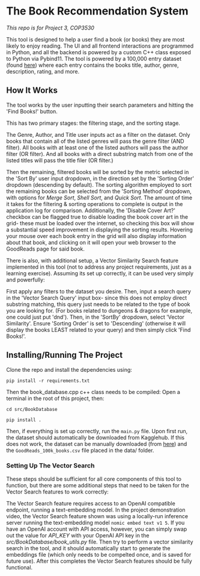 # The Book Recommendation System
_This repo is for Project 3, COP3530_

This tool is designed to help a user find a book (or books) they are most likely to enjoy reading.
The UI and all frontend interactions are programmed in Python, and all the backend is powered by a custom C++ class exposed to Python via Pybind11.
The tool is powered by a 100,000 entry dataset (found [here](https://www.kaggle.com/datasets/mdhamani/goodreads-books-100k/data)) where each entry contains the books title, author, genre, description, rating, and more.

## How It Works
The tool works by the user inputting their search parameters and hitting the 'Find Books!' button.

This has two primary stages: the filtering stage, and the sorting stage.

The Genre, Author, and Title user inputs act as a filter on the dataset.
Only books that contain all of the listed genres will pass the genre filter (AND filter).
All books with at least one of the listed authors will pass the author filter (OR filter).
And all books with a direct substring match from one of the listed titles will pass the title filer (OR filter.)

Then the remaining, filtered books will be sorted by the metric selected in the 'Sort By' user input dropdown, in the direction set by the 'Sorting Order' dropdown (descending by default).
The sorting algorithm employed to sort the remaining books can be selected from the 'Sorting Method' dropdown, with options for _Merge Sort_, _Shell Sort_, and _Quick Sort_. The amount of time it takes for the filtering & sorting operations to complete is output in the application log for comparison. Additionally, the 'Disable Cover Art?' checkbox can be flagged true to disable loading the book cover art in the grid- these must be loaded over the internet, so checking this box will show a substantial speed improvement in displaying the sorting results. Hovering your mouse over each book entry in the grid will also display information about that book, and clicking on it will open your web browser to the GoodReads page for said book.

There is also, with additional setup, a Vector Similarity Search feature implemented in this tool (not to address any project requirements, just as a learning exercise). Assuming its set up correctly, it can be used very simply and powerfully:

First apply any filters to the dataset you desire. Then, input a search query in the 'Vector Search Query' input box- since this does not employ direct substring matching, this query just needs to be related to the type of book you are looking for. (For books related to dungeons & dragons for example, one could just put 'dnd'). Then, in the 'SortBy' dropdown, select 'Vector Similarity'. Ensure 'Sorting Order' is set to 'Descending' (otherwise it will display the books LEAST related to your query) and then simply click 'Find Books!'. 


## Installing/Running The Project
Clone the repo and install the dependencies using:

```pip install -r requirements.txt```

Then the book_database.cpp c++ class needs to be compiled:
Open a terminal in the root of this project, then:

```cd src/BookDatabase```

```pip install .```

Then, if everything is set up correctly, run the ```main.py``` file.
Upon first run, the dataset should automatically be downloaded from Kagglehub. If this does not work, the dataset can be manually downloaded (from [here](https://www.kaggle.com/datasets/mdhamani/goodreads-books-100k/data)) and the ```GoodReads_100k_books.csv``` file placed in the data/ folder.


### Setting Up The Vector Search
These steps should be sufficient for all core components of this tool to function, but there are some additional steps that need to be taken for the Vector Search features to work correctly:

The Vector Search feature requires access to an OpenAI compatible endpoint, running a text-embedding model. In the project demonstration video, the Vector Search feature shown was using a locally-run inference server running the text-embedding model ```nomic embed text v1 5```. If you have an OpenAI account with API access, however, you can simply swap out the value for _API_KEY_ with your OpenAI API key in the _src/BookDatabase/book_utils.py_ file. Then try to perform a vector similarity search in the tool, and it should automatically start to generate the embeddings file (which only needs to be compelted once, and is saved for future use). After this completes the Vector Search features should be fully functional.
